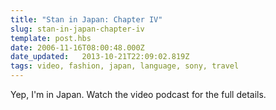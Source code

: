 ```yaml
---
title: "Stan in Japan: Chapter IV"
slug: stan-in-japan-chapter-iv
template: post.hbs
date: 2006-11-16T08:00:48.000Z
date_updated:   2013-10-21T22:09:02.819Z
tags: video, fashion, japan, language, sony, travel
---
```


Yep, I'm in Japan. Watch the video podcast for the full details.<!--more-->

<object width="425" height="350"> <param name="movie" value="http://www.youtube.com/v/yNfjXzUdu18"> </param> <embed src="http://www.youtube.com/v/yNfjXzUdu18" type="application/x-shockwave-flash" width="425" height="350"> </embed> </object>

